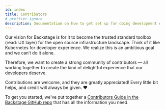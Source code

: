 ```yaml
---
id: index
title: Contributors
# prettier-ignore
description: Documentation on how to get set up for doing development on the Backstage repository
---
```


Our vision for Backstage is for it to become the trusted standard toolbox (read: UX layer) for the open source infrastructure landscape. Think of it like Kubernetes for developer experience. We realize this is an ambitious goal and we can’t do it alone.

Therefore, we want to create a strong community of contributors — all working together to create the kind of delightful experience that our developers deserve.

Contributions are welcome, and they are greatly appreciated! Every little bit helps, and credit will always be given. ❤️

To get you started, we've put together a [Contributors Guide in the Backstage GitHub repo](https://github.com/backstage/backstage/blob/master/CONTRIBUTING.md) that has all the information you need.
